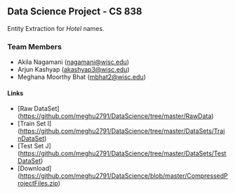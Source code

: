 ## Data Science Project - CS 838

Entity Extraction for *Hotel* names.

### Team Members
- Akila Nagamani (nagamani@wisc.edu)
- Arjun Kashyap (akashyap3@wisc.edu)
- Meghana Moorthy Bhat (mbhat2@wisc.edu)

#### Links
- [Raw DataSet] (https://github.com/meghu2791/DataScience/tree/master/RawData)
- [Train Set I] (https://github.com/meghu2791/DataScience/tree/master/DataSets/TrainDataSet)
- [Test Set J] (https://github.com/meghu2791/DataScience/tree/master/DataSets/TestDataSet)
- [Download] (https://github.com/meghu2791/DataScience/blob/master/CompressedProjectFiles.zip)

